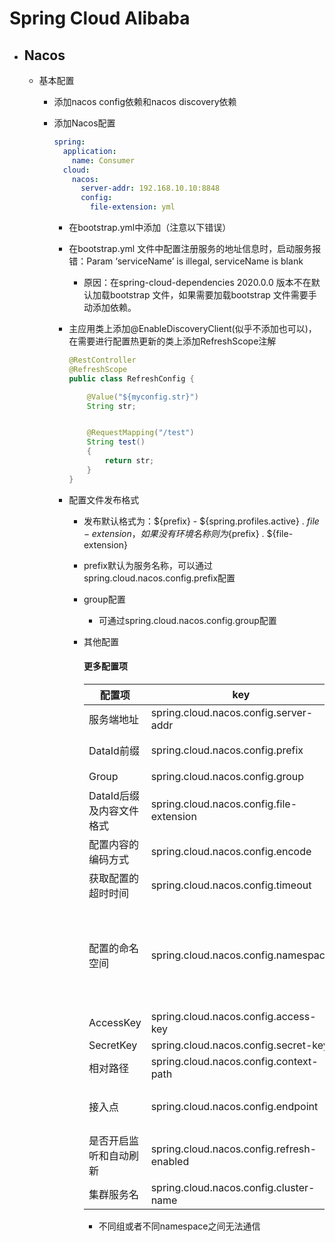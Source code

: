 # Spring Cloud Alibaba

- ## Nacos

  - 基本配置

    - 添加nacos config依赖和nacos discovery依赖

    - 添加Nacos配置

      ```yaml
      spring:
        application:
          name: Consumer
        cloud:
          nacos:
            server-addr: 192.168.10.10:8848
            config:
              file-extension: yml
      ```

      - 在bootstrap.yml中添加（注意以下错误）

      - 在bootstrap.yml 文件中配置注册服务的地址信息时，启动服务报错：Param ‘serviceName’ is illegal, serviceName is blank 

        - 原因：在spring-cloud-dependencies 2020.0.0 版本不在默认加载bootstrap 文件，如果需要加载bootstrap 文件需要手动添加依赖。

      - 主应用类上添加@EnableDiscoveryClient(似乎不添加也可以)，在需要进行配置热更新的类上添加RefreshScope注解

        ```java
        @RestController
        @RefreshScope
        public class RefreshConfig {
        
            @Value("${myconfig.str}")
            String str;
        
        
            @RequestMapping("/test")
            String test()
            {
                return str;
            }
        }
        
        ```

      - 配置文件发布格式

        - 发布默认格式为：${prefix} - ${spring.profiles.active} . ${file-extension}，如果没有环境名称则为${prefix} . ${file-extension}

        - prefix默认为服务名称，可以通过spring.cloud.nacos.config.prefix配置

        - group配置

          - 可通过spring.cloud.nacos.config.group配置

        - 其他配置

          #### 更多配置项

          

          | 配置项                   | key                                       | 默认值                     | 说明                                                         |
          | ------------------------ | ----------------------------------------- | -------------------------- | ------------------------------------------------------------ |
          | 服务端地址               | spring.cloud.nacos.config.server-addr     |                            | 服务器ip和端口                                               |
          | DataId前缀               | spring.cloud.nacos.config.prefix          | ${spring.application.name} | DataId的前缀，默认值为应用名称                               |
          | Group                    | spring.cloud.nacos.config.group           | DEFAULT_GROUP              | 根据业务相互隔离                                             |
          | DataId后缀及内容文件格式 | spring.cloud.nacos.config.file-extension  | properties                 | DataId的后缀，同时也是配置内容的文件格式，目前只支持 properties |
          | 配置内容的编码方式       | spring.cloud.nacos.config.encode          | UTF-8                      | 配置的编码                                                   |
          | 获取配置的超时时间       | spring.cloud.nacos.config.timeout         | 3000                       | 单位为 ms                                                    |
          | 配置的命名空间           | spring.cloud.nacos.config.namespace       | public                     | 常用场景之一是不同环境的配置的区分隔离，例如开发测试环境和生产环境的资源隔离等。该配置项是拉取配置的命名空间，服务注册的命名空间配置为nacos.discovery.namespace |
          | AccessKey                | spring.cloud.nacos.config.access-key      |                            |                                                              |
          | SecretKey                | spring.cloud.nacos.config.secret-key      |                            |                                                              |
          | 相对路径                 | spring.cloud.nacos.config.context-path    |                            | 服务端 API 的相对路径                                        |
          | 接入点                   | spring.cloud.nacos.config.endpoint        |                            | 地域的某个服务的入口域名，通过此域名可以动态地拿到服务端地址 |
          | 是否开启监听和自动刷新   | spring.cloud.nacos.config.refresh-enabled | true                       |                                                              |
          | 集群服务名               | spring.cloud.nacos.config.cluster-name    |                            |                                                              |

          - 不同组或者不同namespace之间无法通信

